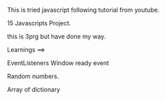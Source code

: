 This is tried javascript following tutorial from youtube.

15 Javascripts Project. 

this is 3prg but have done my way.

Learnings ==> 

EventListeners 
Window ready event

Random numbers.

Array of dictionary